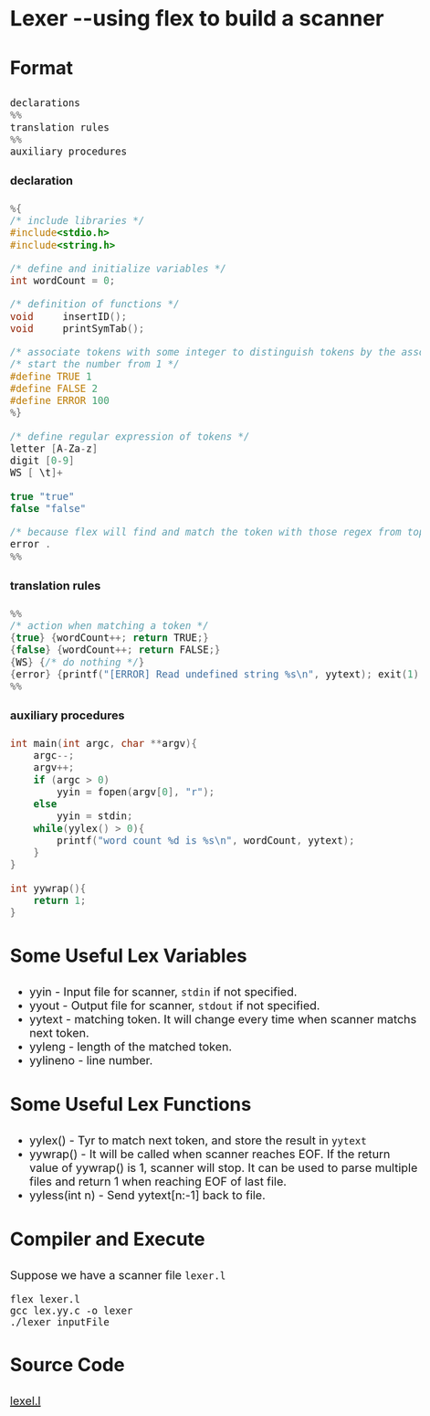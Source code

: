 <style>
    body{
    	font-size: 15pt;
    }
    h2{
        font-size: 28pt;
        font-weight: bold;
    }
    h3{
        font-size: 24pt;
        font-weight: bold;
    }
</style>

## Lexer --using flex to build a scanner

### Format
```c
declarations
%%
translation rules
%%
auxiliary procedures
```

#### declaration
```c
%{
/* include libraries */
#include<stdio.h>
#include<string.h>

/* define and initialize variables */
int wordCount = 0;

/* definition of functions */
void     insertID();
void 	 printSymTab();

/* associate tokens with some integer to distinguish tokens by the associated number */
/* start the number from 1 */
#define TRUE 1
#define FALSE 2
#define ERROR 100
%}

/* define regular expression of tokens */
letter [A-Za-z]
digit [0-9]
WS [ \t]+

true "true"
false "false"

/* because flex will find and match the token with those regex from top to bottom, we can define error token here as 'anything' */
error .
%%
```

#### translation rules
```c
%%
/* action when matching a token */
{true} {wordCount++; return TRUE;}
{false} {wordCount++; return FALSE;}
{WS} {/* do nothing */}
{error} {printf("[ERROR] Read undefined string %s\n", yytext); exit(1);}
%%
```

#### auxiliary procedures
```c
int main(int argc, char **argv){
    argc--; 
    argv++;
    if (argc > 0)
        yyin = fopen(argv[0], "r");
    else
        yyin = stdin;
    while(yylex() > 0){
        printf("word count %d is %s\n", wordCount, yytext);
    }
}

int yywrap(){
    return 1;
}
```

### Some Useful Lex Variables

- yyin - Input file for scanner, `stdin` if not specified.
- yyout - Output file for scanner, `stdout` if not specified.
- yytext - matching token. It will change every time when scanner matchs next token.
- yyleng - length of the matched token.
- yylineno - line number.

### Some Useful Lex Functions
- yylex() - Tyr to match next token, and store the result in `yytext`
- yywrap() - It will be called when scanner reaches EOF. If the return value of yywrap() is 1, scanner will stop. It can be used to parse multiple files and return 1 when reaching EOF of last file.
- yyless(int n) - Send yytext[n:-1] back to file.

### Compiler and Execute

Suppose we have a scanner file `lexer.l`
```shell
flex lexer.l
gcc lex.yy.c -o lexer
./lexer inputFile
```

### Source Code
[lexel.l](https://github.com/chunyu618/chunyu618.github.io/blob/main/note/tools/compiler/lexer/lexer.l)
